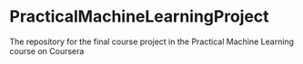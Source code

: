 # PracticalMachineLearningProject
The repository for the final course project in the Practical Machine Learning course on Coursera
